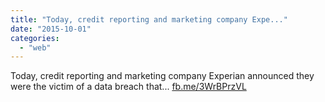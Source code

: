 ```yaml
---
title: "Today, credit reporting and marketing company Expe..."
date: "2015-10-01"
categories: 
  - "web"
---
```


Today, credit reporting and marketing company Experian announced they were the victim of a data breach that... [fb.me/3WrBPrzVL](http://fb.me/3WrBPrzVL)
